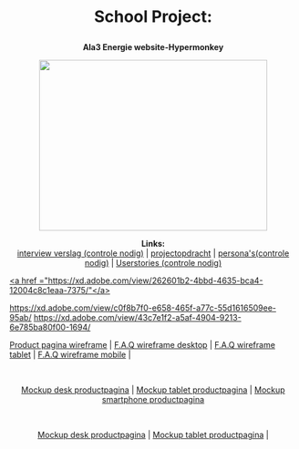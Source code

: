 <h1>
<p align="center">
   School Project:
   </p>
   </h1>
<b>
<p align="center">
  Ala3 Energie website-Hypermonkey
  </p>
  </b>
<p align="center">
    <img width="400" height="300" src="Mango.png">
    </p>
<p align="center">
  <b>Links:</b><br>
  <a href="https://mborijnland.sharepoint.com/:w:/s/PRJLO0E-SWD4-3Groep3/EYiKdvN8rCJDl7XQIx1alPkBN7nyCOLbUqAvgF9bSmCQMA?e=MnAsnn">interview verslag (controle nodig)</a> |
  <a href="https://mborijnland.sharepoint.com/:w:/r/sites/PRJLO0E-SWD4-3Groep3/_layouts/15/Doc.aspx?sourcedoc=%7B1C1E058F-FD41-46DA-9C16-630DE7C8D99E%7D&file=Projectopdracht%20(1).docx&action=edit&mobileredirect=true&wdPreviousSession=d6d3f69f-78c1-4693-9b8a-cf541abb8b7e&wdOrigin=TEAMS-ELECTRON.teams.undefined">projectopdracht</a> |
  <a href="https://mborijnland.sharepoint.com/:w:/s/PRJLO0E-SWD4-3Groep3/Eff59o5dQoBCkELafUWMrGkB1XLLW26sJglOvb0I8melrQ?e=Lmx0nU">persona's(controle nodig)</a> |
  <a href= "https://teams.microsoft.com/l/file/B592034F-8EF6-4A97-B9F1-E1CE7C9931B3?tenantId=dde1db61-6b33-4eef-81d9-cdc6c9392571&fileType=docx&objectUrl=https%3A%2F%2Fmborijnland.sharepoint.com%2Fsites%2FPRJLO0E-SWD4-3Groep3%2FGedeelde%20documenten%2F3%20Groep%203%2Fuserstories.docx&baseUrl=https%3A%2F%2Fmborijnland.sharepoint.com%2Fsites%2FPRJLO0E-SWD4-3Groep3&serviceName=teams&threadId=19:8360f21872ab43cb82aab9fefc5e9509@thread.tacv2&groupId=f4acac15-39b2-4g4bc-8321-105d2383439f"> Userstories (controle nodig)
  <br>
</p>
   

<a href ="https://xd.adobe.com/view/262601b2-4bbd-4635-bca4-12004c8c1eaa-7375/"</a>



https://xd.adobe.com/view/c0f8b7f0-e658-465f-a77c-55d1616509ee-95ab/
https://xd.adobe.com/view/43c7e1f2-a5af-4904-9213-6e785ba80f00-1694/

<a href ="https://xd.adobe.com/view/262601b2-4bbd-4635-bca4-12004c8c1eaa-7375/">Product pagina wireframe</a> | 
<a href ="https://wireframe.cc/eHDe50">F.A.Q wireframe desktop</a> |
<a href ="https://wireframe.cc/pqXoAf">F.A.Q wireframe tablet</a> |
<a href ="https://wireframe.cc/qpUivh">F.A.Q wireframe mobile</a> |

<br>

<p align="center">
   <a href="https://xd.adobe.com/view/18a4297a-e9d1-4c7f-a94d-be27465e2345-4df7/">Mockup desk productpagina</a> |
   <a href="https://xd.adobe.com/view/75191042-0cb1-44a4-a55c-46236ee40ee9-204a/">Mockup tablet productpagina</a> |
   <a href="https://xd.adobe.com/view/1b2ed944-85d5-418f-bd1d-8fbe2825ea99-4e7d/">Mockup smartphone productpagina</a>
</p>

<br>

<p align="center">
   <a href="https://xd.adobe.com/view/43c7e1f2-a5af-4904-9213-6e785ba80f00-1694/">Mockup desk productpagina</a> |
   <a href="https://xd.adobe.com/view/c0f8b7f0-e658-465f-a77c-55d1616509ee-95ab/">Mockup tablet productpagina</a> |
</p>


